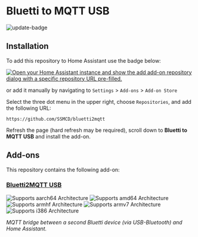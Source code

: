 # Bluetti to MQTT USB

![update-badge](https://img.shields.io/github/last-commit/killerronnym/bluetti2mqtt2?label=Last%20Updated)

## Installation
To add this repository to Home Assistant use the badge below:

[![Open your Home Assistant instance and show the add add-on repository dialog with a specific repository URL pre-filled.](https://my.home-assistant.io/badges/supervisor_add_addon_repository.svg)](https://my.home-assistant.io/redirect/supervisor_add_addon_repository/?repository_url=https%3A%2F%2Fgithub.com%2Fkillerronnym%2Fbluetti2mqtt2)

or add it manually by navigating to `Settings` > `Add-ons` > `Add-on Store`

Select the three dot menu in the upper right, choose `Repositories`, and add the following URL:

```
https://github.com/SSMCD/bluetti2mqtt
```

Refresh the page (hard refresh may be required), scroll down to **Bluetti to MQTT USB** and install the add-on.

## Add-ons

This repository contains the following add-on:

### [Bluetti2MQTT USB](./bluetti2mqtt-usb)

![Supports aarch64 Architecture][aarch64-shield]
![Supports amd64 Architecture][amd64-shield]
![Supports armhf Architecture][armhf-shield]
![Supports armv7 Architecture][armv7-shield]
![Supports i386 Architecture][i386-shield]

[aarch64-shield]: https://img.shields.io/badge/aarch64-yes-green.svg  
[amd64-shield]: https://img.shields.io/badge/amd64-yes-green.svg  
[armhf-shield]: https://img.shields.io/badge/armhf-yes-green.svg  
[armv7-shield]: https://img.shields.io/badge/armv7-yes-green.svg  
[i386-shield]: https://img.shields.io/badge/i386-yes-green.svg  

_MQTT bridge between a second Bluetti device (via USB-Bluetooth) and Home Assistant._
